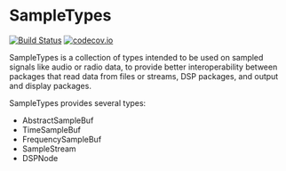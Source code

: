 # SampleTypes

[![Build Status](https://travis-ci.org/ssfrr/SampleTypes.jl.svg?branch=master)](https://travis-ci.org/ssfrr/SampleTypes.jl) [![codecov.io](http://codecov.io/github/ssfrr/SampleTypes.jl/coverage.svg?branch=master)](http://codecov.io/github/ssfrr/SampleTypes.jl?branch=master)

SampleTypes is a collection of types intended to be used on sampled signals like
audio or radio data, to provide better interoperability between packages that
read data from files or streams, DSP packages, and output and display packages.

SampleTypes provides several types:

* AbstractSampleBuf
* TimeSampleBuf
* FrequencySampleBuf
* SampleStream
* DSPNode
